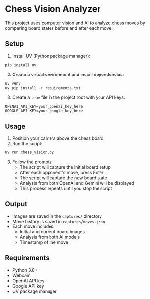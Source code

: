 # Chess Vision Analyzer

This project uses computer vision and AI to analyze chess moves by comparing board states before and after each move.

## Setup

1. Install UV (Python package manager):
```bash
pip install uv
```

2. Create a virtual environment and install dependencies:
```bash
uv venv
uv pip install -r requirements.txt
```

3. Create a `.env` file in the project root with your API keys:
```
OPENAI_API_KEY=your_openai_key_here
GOOGLE_API_KEY=your_google_key_here
```

## Usage

1. Position your camera above the chess board
2. Run the script:
```bash
uv run chess_vision.py
```

3. Follow the prompts:
   - The script will capture the initial board setup
   - After each opponent's move, press Enter
   - The script will capture the new board state
   - Analysis from both OpenAI and Gemini will be displayed
   - This process repeats until you stop the script

## Output

- Images are saved in the `captures/` directory
- Move history is saved in `captures/moves.json`
- Each move includes:
  - Initial and current board images
  - Analysis from both AI models
  - Timestamp of the move

## Requirements

- Python 3.8+
- Webcam
- OpenAI API key
- Google API key
- UV package manager

